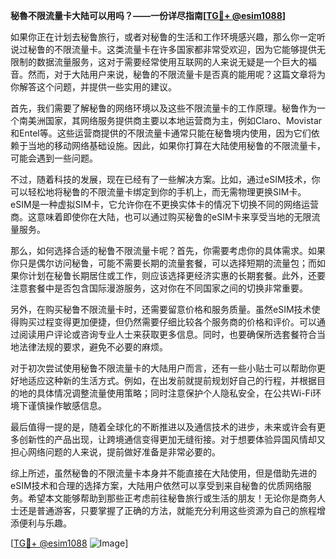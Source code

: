 **秘魯不限流量卡大陆可以用吗？——一份详尽指南[[TG💪+ @esim1088](https://t.me/s/esim1088)]**

如果你正在计划去秘鲁旅行，或者对秘鲁的生活和工作环境感兴趣，那么你一定听说过秘鲁的不限流量卡。这类流量卡在许多国家都非常受欢迎，因为它能够提供无限制的数据流量服务，这对于需要经常使用互联网的人来说无疑是一个巨大的福音。然而，对于大陆用户来说，秘鲁的不限流量卡是否真的能用呢？这篇文章将为你解答这个问题，并提供一些实用的建议。

首先，我们需要了解秘鲁的网络环境以及这些不限流量卡的工作原理。秘鲁作为一个南美洲国家，其网络服务提供商主要以本地运营商为主，例如Claro、Movistar和Entel等。这些运营商提供的不限流量卡通常只能在秘鲁境内使用，因为它们依赖于当地的移动网络基础设施。因此，如果你打算在大陆使用秘鲁的不限流量卡，可能会遇到一些问题。

不过，随着科技的发展，现在已经有了一些解决方案。比如，通过eSIM技术，你可以轻松地将秘鲁的不限流量卡绑定到你的手机上，而无需物理更换SIM卡。eSIM是一种虚拟SIM卡，它允许你在不更换实体卡的情况下切换不同的网络运营商。这意味着即使你在大陆，也可以通过购买秘鲁的eSIM卡来享受当地的无限流量服务。

那么，如何选择合适的秘鲁不限流量卡呢？首先，你需要考虑你的具体需求。如果你只是偶尔访问秘鲁，可能不需要长期的流量套餐，可以选择短期的流量包；而如果你计划在秘鲁长期居住或工作，则应该选择更经济实惠的长期套餐。此外，还要注意套餐中是否包含国际漫游服务，这对你在不同国家之间的切换非常重要。

另外，在购买秘鲁不限流量卡时，还需要留意价格和服务质量。虽然eSIM技术使得购买过程变得更加便捷，但仍然需要仔细比较各个服务商的价格和评价。可以通过阅读用户评论或咨询专业人士来获取更多信息。同时，也要确保所选套餐符合当地法律法规的要求，避免不必要的麻烦。

对于初次尝试使用秘鲁不限流量卡的大陆用户而言，还有一些小贴士可以帮助你更好地适应这种新的生活方式。例如，在出发前就提前规划好自己的行程，并根据目的地的具体情况调整流量使用策略；同时注意保护个人隐私安全，在公共Wi-Fi环境下谨慎操作敏感信息。

最后值得一提的是，随着全球化的不断推进以及通信技术的进步，未来或许会有更多创新性的产品出现，让跨境通信变得更加无缝衔接。对于想要体验异国风情却又担心网络问题的人来说，提前做好准备是非常必要的。

综上所述，虽然秘鲁的不限流量卡本身并不能直接在大陆使用，但是借助先进的eSIM技术和合理的选择方案，大陆用户依然可以享受到来自秘鲁的优质网络服务。希望本文能够帮助到那些正考虑前往秘鲁旅行或生活的朋友！无论你是商务人士还是普通游客，只要掌握了正确的方法，就能充分利用这些资源为自己的旅程增添便利与乐趣。

[[TG💪+ @esim1088](https://t.me/s/esim1088) ![Image](https://i.postimg.cc/4NQfJmqS/Snipaste-2025-05-13-00-14-12.png)]